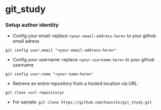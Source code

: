# git_study

### Setup author identity
- Config your email: replace `<your-email-address-here>` to your github email adress
```
git config user.email "<your-email-address-here>"
```
- Config your username: replace `<your-username-here>` to your github username
```
git config user.name "<your-name-here>"
```

- Retrieve an entire repository from a hosted location via URL:
```
git clone <url-repository>
```

* For sample: `git clone https://github.com/haocole/git_study.git`